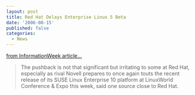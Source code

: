 ```yaml
---
layout: post
title: Red Hat Delays Enterprise Linux 5 Beta
date: '2006-08-15'
published: false
categories:
  - News
---
```


[from InformationWeek article...][1]

> The pushback is not that significant but irritating to some at Red Hat, especially as rival Novell prepares to once again touts the recent release of its SUSE Linux Enterprise 10 platform at LinuxWorld Conference & Expo this week, said one source close to Red Hat.

[1]: http://www.informationweek.com/news/showArticle.jhtml?articleID=192000055

